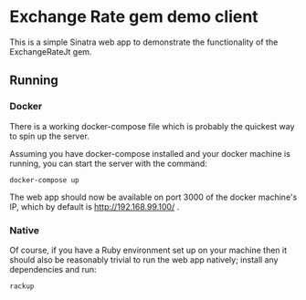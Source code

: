 # Exchange Rate gem demo client

This is a simple Sinatra web app to demonstrate the functionality of the ExchangeRateJt gem.

## Running

### Docker

There is a working docker-compose file which is probably the quickest way to spin up the server.

Assuming you have docker-compose installed and your docker machine is running, you can start the server with the command:

```
docker-compose up
```
The web app should now be available on port 3000 of the docker machine's IP, which by default is http://192.168.99.100/ .

### Native

Of course, if you have a Ruby environment set up on your machine then it should also be reasonably trivial to run the web app natively; install any dependencies and run:

```
rackup
```
